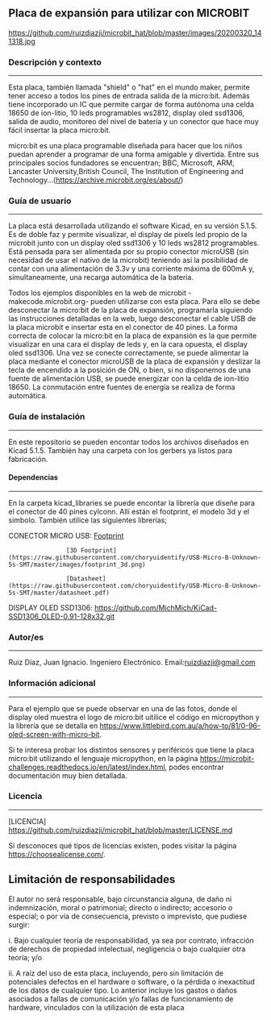 
## Placa de expansión para utilizar con MICROBIT    

https://github.com/ruizdiazji/microbit_hat/blob/master/images/20200320_141318.jpg

### Descripción y contexto
---

Esta placa, también llamada "shield" o "hat" en el mundo maker, permite tener acceso a todos los pines de entrada salida de la micro:bit. Además tiene incorporado un IC que permite cargar de forma autónoma una celda 18650 de ion-litio, 10 leds programables ws2812, display oled ssd1306, salida de audio, monitoreo del nivel de batería y un conector que hace muy fácil insertar la placa micro:bit.

micro:bit es una placa programable diseñada para hacer que los niños puedan aprender a programar de una forma amigable y divertida. Entre sus principales socios fundadores se encuentran; BBC, Microsoft, ARM, Lancaster University,British Council, The Institution of Engineering and Technology...(https://archive.microbit.org/es/about/)

### Guía de usuario
---
La placa está desarrollada utilizando el software Kicad, en su versión 5.1.5. Es de doble faz y permite visualizar, el display de pixels led propio de la microbit junto con un display oled ssd1306 y 10 leds ws2812 programables. Está pensada para ser alimentada por su propio conector microUSB (sin necesidad de usar el nativo de la microbit) teniendo así la posibilidad de contar con una alimentación de 3.3v y una corriente máxima de 600mA y, simultaneamente, una recarga automática de la bateria.

Todos los ejemplos disponibles en la web de microbit -makecode.microbit.org- pueden utilizarse con esta placa. Para ello se debe desconectar la micro:bit de la placa de expansión, programarla siguiendo las instrucciones detalladas en la web, luego desconectar el cable USB de la placa microbit e insertar esta en el conector de 40 pines. La forma correcta de colocar la micro:bit en la placa de expansión es la que permite visualizar en una cara el display de leds y, en la cara opuesta, el display oled ssd1306. Una vez se conecte correctamente, se puede alimentar la placa mediante el conector microUSB de la placa de expansión y deslizar la tecla de encendido a la posición de ON, o bien, si no disponemos de una fuente de alimentación USB, se puede energizar con la celda de ion-litio 18650. La conmutación entre fuentes de energía se realiza de forma automática. 
 	
### Guía de instalación
---
En este repositorio se pueden encontar todos los archivos diseñados en Kicad 5.1.5. También hay una carpeta con los gerbers ya listos para fabricación.

#### Dependencias
---
En la carpeta kicad_libraries se puede encontar la librería que diseñe para el conector de 40 pines cylconn. Allí están el footprint, el modelo 3d y el simbolo.
También utilice las siguientes librerías;

CONECTOR MICRO USB: 
                    [Footprint](https://raw.githubusercontent.com/choryuidentify/USB-Micro-B-Unknown-5s-SMT/master/images/footprint.png)

                    [3D Footprint](https://raw.githubusercontent.com/choryuidentify/USB-Micro-B-Unknown-5s-SMT/master/images/footprint_3d.png)

                    [Datasheet](https://raw.githubusercontent.com/choryuidentify/USB-Micro-B-Unknown-5s-SMT/master/datasheet.pdf)

             
DISPLAY OLED SSD1306: 
                    https://github.com/MichMich/KiCad-SSD1306_OLED-0.91-128x32.git



### Autor/es
---
Ruiz Díaz, Juan Ignacio. Ingeniero Electrónico. 
Email:ruizdiazji@gmail.com

### Información adicional
---
Para el ejemplo que se puede observar en una de las fotos, donde el display oled muestra el logo de micro:bit uitilice el código en micropython y la librería que se detalla en https://www.littlebird.com.au/a/how-to/81/0-96-oled-screen-with-micro-bit.

Si te interesa probar los distintos sensores y periféricos que tiene la placa micro:bit utilizando el lenguaje micropython, en la página https://microbit-challenges.readthedocs.io/en/latest/index.html, podes encontrar documentación muy bien detallada.

### Licencia 
---
[LICENCIA] https://github.com/ruizdiazji/microbit_hat/blob/master/LICENSE.md


Si desconoces qué tipos de licencias existen, podes visitar la página https://choosealicense.com/.

## Limitación de responsabilidades

El autor no será responsable, bajo circunstancia alguna, de daño ni indemnización, moral o patrimonial; directo o indirecto; accesorio o especial; o por vía de consecuencia, previsto o imprevisto, que pudiese surgir:

i. Bajo cualquier teoría de responsabilidad, ya sea por contrato, infracción de derechos de propiedad intelectual, negligencia o bajo cualquier otra teoría; y/o

ii. A raíz del uso de esta placa, incluyendo, pero sin limitación de potenciales defectos en el hardware o software, o la pérdida o inexactitud de los datos de cualquier tipo. Lo anterior incluye los gastos o daños asociados a fallas de comunicación y/o fallas de funcionamiento de hardware, vinculados con la utilización de esta placa
